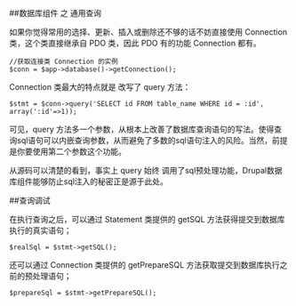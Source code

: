 ##数据库组件 之 通用查询

如果你觉得常用的选择、更新、插入或删除还不够的话不妨直接使用 Connection 类，这个类直接继承自 PDO 类，因此 PDO 有的功能 Connection 都有。

	//获取连接类 Connection 的实例
	$conn = $app->database()->getConnection();

Connection 类最大的特点就是 改写了 query 方法：

	$stmt = $conn->query('SELECT id FROM table_name WHERE id = :id', array(':id'=>1));

可见，query 方法多一个参数，从根本上改善了数据库查询语句的写法。使得查询sql语句可以内嵌查询参数，从而避免了多数的sql语句注入的风险。当然，前提是你要使用第二个参数这个功能。

从源码可以清楚的看到，事实上 query 始终 调用了sql预处理功能，Drupal数据库组件能够防止sql注入的秘密正是源于此处。

##查询调试

在执行查询之后，可以通过 Statement 类提供的 getSQL 方法获得提交到数据库执行的真实语句；

	$realSql = $stmt->getSQL();

还可以通过 Connection 类提供的 getPrepareSQL 方法获取提交到数据库执行之前的预处理语句；

	$prepareSql = $stmt->getPrepareSQL();
